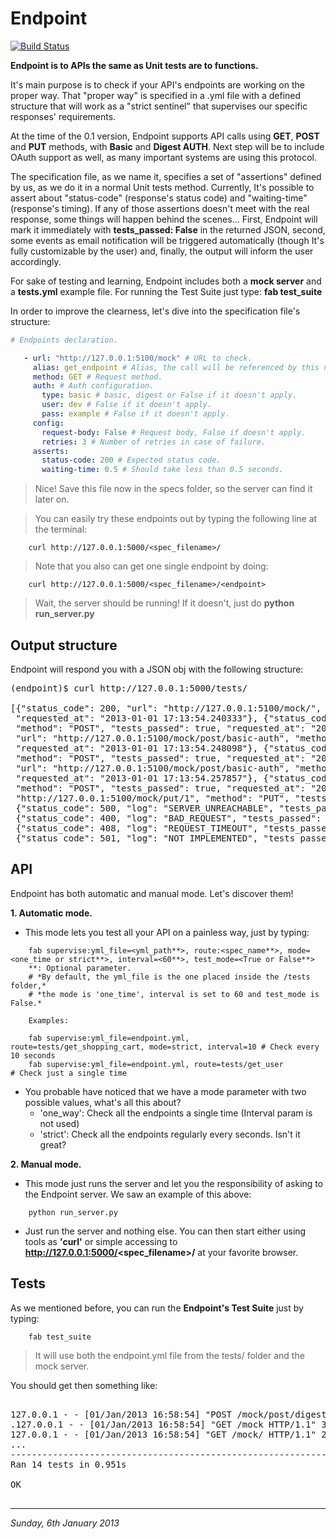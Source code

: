Endpoint
========
[![Build Status](https://travis-ci.org/javidgon/endpoint.png)](https://travis-ci.org/javidgon/endpoint)

**Endpoint is to APIs the same as Unit tests are to functions.**

It's main purpose is to check if your API's endpoints are working on the proper way.
That "proper way" is specified in a .yml file with a defined structure that will work
as a "strict sentinel" that supervises our specific responses' requirements.

At the time of the 0.1 version, Endpoint supports API calls using **GET**, **POST** and **PUT** methods,
with **Basic** and **Digest AUTH**. Next step will be to include OAuth support as well, as many important
systems are using this protocol.

The specification file, as we name it, specifies a set of "assertions" defined by us, 
as we do it in a normal Unit tests method. Currently, It's possible to assert about "status-code"
(response's status code) and "waiting-time" (response's timing). 
If any of those assertions doesn't meet with the real response, some things will happen behind the scenes...
First, Endpoint will mark it immediately with **tests_passed: False** in the returned JSON,
second, some events as email notification will be triggered automatically (though It's fully customizable by the user)
and, finally, the output will inform the user accordingly.

For sake of testing and learning, Endpoint includes both a **mock server** and a **tests.yml** example file.
For running the Test Suite just type: **fab test_suite**

In order to improve the clearness, let's dive into the specification file's structure:

```yaml
# Endpoints declaration.

   - url: "http://127.0.0.1:5100/mock" # URL to check.
     alias: get_endpoint # Alias, the call will be referenced by this name.
     method: GET # Request method.
     auth: # Auth configuration.
       type: basic # basic, digest or False if it doesn't apply.
       user: dev # False if it doesn't apply.
       pass: example # False if it doesn't apply.
     config:
       request-body: False # Request body, False if doesn't apply.
       retries: 3 # Number of retries in case of failure.
     asserts:
       status-code: 200 # Expected status code.
       waiting-time: 0.5 # Should take less than 0.5 seconds.
```
> Nice! Save this file now in the specs folder, so the server can find it later on.

> You can easily try these endpoints out by typing the following line at the terminal:

```
	curl http://127.0.0.1:5000/<spec_filename>/
```
> Note that you also can get one single endpoint by doing:
```
	curl http://127.0.0.1:5000/<spec_filename>/<endpoint>
```
> Wait, the server should be running! If it doesn't, just do **python run_server.py**

Output structure
----------------

Endpoint will respond you with a JSON obj with the following structure:

<pre>
(endpoint)$ curl http://127.0.0.1:5000/tests/

[{"status_code": 200, "url": "http://127.0.0.1:5100/mock/", "method": "GET", "tests_passed": true,
 "requested_at": "2013-01-01 17:13:54.240333"}, {"status_code": 200, "url": "http://127.0.0.1:5100/mock/post",
 "method": "POST", "tests_passed": true, "requested_at": "2013-01-01 17:13:54.244008"}, {"status_code": 200,
 "url": "http://127.0.0.1:5100/mock/post/basic-auth", "method": "POST", "tests_passed": true, 
 "requested_at": "2013-01-01 17:13:54.248098"}, {"status_code": 200, "url": "http://127.0.0.1:5100/mock/post/digest-auth", 
 "method": "POST", "tests_passed": true, "requested_at": "2013-01-01 17:13:54.254822"}, {"status_code": 401, 
 "url": "http://127.0.0.1:5100/mock/post/basic-auth", "method": "POST", "tests_passed": true, 
 "requested_at": "2013-01-01 17:13:54.257857"}, {"status_code": 401, "url": "http://127.0.0.1:5100/mock/post/digest-auth", 
 "method": "POST", "tests_passed": true, "requested_at": "2013-01-01 17:13:54.263823"}, {"status_code": 200, "url": 
 "http://127.0.0.1:5100/mock/put/1", "method": "PUT", "tests_passed": true, "requested_at": "2013-01-01 17:13:54.266956"}, 
 {"status_code": 500, "log": "SERVER_UNREACHABLE", "tests_passed": true, "requested_at": "2013-01-01 17:13:54.268079"}, 
 {"status_code": 400, "log": "BAD_REQUEST", "tests_passed": true, "requested_at": "2013-01-01 17:13:54.268165"}, 
 {"status_code": 408, "log": "REQUEST_TIMEOUT", "tests_passed": true, "requested_at": "2013-01-01 17:13:54.269429"}, 
 {"status_code": 501, "log": "NOT_IMPLEMENTED", "tests_passed": true, "requested_at": "2013-01-01 17:13:54.269556"}]
</pre>

API
---
Endpoint has both automatic and manual mode. Let's discover them!

**1. Automatic mode.**

* This mode lets you test all your API on a painless way, just by typing:

```
	fab supervise:yml_file=<yml_path**>, route:<spec_name**>, mode=<one_time or strict**>, interval=<60**>, test_mode=<True or False**>
	**: Optional parameter.
	# *By default, the yml_file is the one placed inside the /tests folder,*
	# *the mode is 'one_time', interval is set to 60 and test_mode is False.*
	
	Examples:
	
	fab supervise:yml_file=endpoint.yml, route=tests/get_shopping_cart, mode=strict, interval=10 # Check every 10 seconds
	fab supervise:yml_file=endpoint.yml, route=tests/get_user							  		# Check just a single time
```

* You probable have noticed that we have a mode parameter with two possible values, what's all this about?
	* 'one_way': Check all the endpoints a single time (Interval param is not used)
	* 'strict': Check all the endpoints regularly every <interval> seconds. Isn't it great?
	
**2. Manual mode.**

* This mode just runs the server and let you the responsibility of asking to the Endpoint server.
  We saw an example of this above:
  
```
	python run_server.py
``` 

* Just run the server and nothing else. You can then start either using tools as **'curl'** or simple
  accessing to **http://127.0.0.1:5000/<spec_filename>/<endpoint>** at your favorite browser.
  
Tests
-----

As we mentioned before, you can run the **Endpoint's Test Suite** just by typing:

```
	fab test_suite
```
> It will use both the endpoint.yml file from the tests/ folder and the mock server.

You should get then something like:

<pre>

127.0.0.1 - - [01/Jan/2013 16:58:54] "POST /mock/post/digest-auth HTTP/1.1" 401 -
.127.0.0.1 - - [01/Jan/2013 16:58:54] "GET /mock HTTP/1.1" 301 -
127.0.0.1 - - [01/Jan/2013 16:58:54] "GET /mock/ HTTP/1.1" 200 -
...
----------------------------------------------------------------------
Ran 14 tests in 0.951s

OK

</pre>
---

*Sunday, 6th January 2013*
